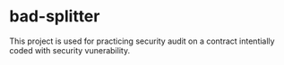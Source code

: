 # bad-splitter
This project is used for practicing security audit on a contract intentially coded with security vunerability.

